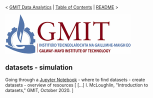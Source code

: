 < [GMIT Data Analytics](https://web.archive.org/web/20201029063153/https://www.gmit.ie/computer-science-and-applied-physics/higher-diploma-science-computing-data-analytics-ict) | [Table of Contents](https://github.com/E6985) | [README](https://github.com/E6985/fda-datasets-simulation/blob/main/README.md) >

<img src="img/gmit.png" />

## datasets - simulation

Going through a [Jupyter Notebook](https://github.com/E6985/fda-datasets/blob/main/fda-datasets-simulation.ipynb) - where to find datasets - create datasets - overview of resources [
[...] I. McLoughlin, "Introduction to datasets," GMIT, October 2020.
]